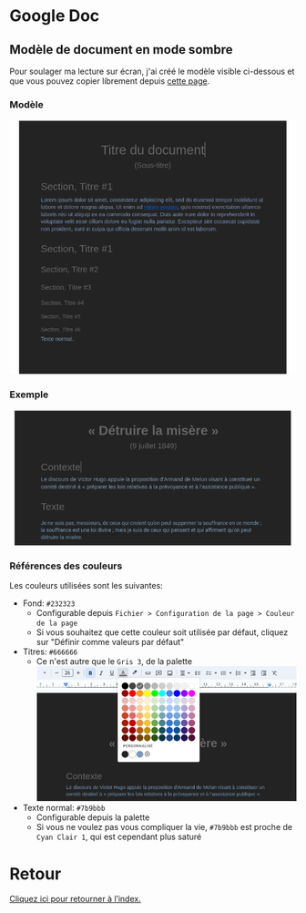 # Google Doc

## Modèle de document en mode sombre
Pour soulager ma lecture sur écran, j'ai créé le modèle visible ci-dessous et que vous pouvez copier librement depuis [cette page](https://docs.google.com/document/d/1p7zmmEuRnwjPx2q9UjMgHolxJdEXOa-jvPR0P1smqZA/edit?usp=sharing).

### Modèle
![Modèle Google Doc](img/gdoc-template-sombre.png)

### Exemple
![Discours de Victor Hugo en mode sombre](img/hugo-doc-sombre.png)

### Références des couleurs
Les couleurs utilisées sont les suivantes:
* Fond: `#232323`
  * Configurable depuis `Fichier > Configuration de la page > Couleur de la page`
  * Si vous souhaitez que cette couleur soit utilisée par défaut, cliquez sur "Définir comme valeurs par défaut"
* Titres: `#666666`
  * Ce n'est autre que le `Gris 3`, de la palette
![Palette Google Doc](img/gdoc-palette.png)
* Texte normal: `#7b9bbb`
  * Configurable depuis la palette
  * Si vous ne voulez pas vous compliquer la vie, `#7b9bbb` est proche de `Cyan Clair 1`, qui est cependant plus saturé

# Retour
[Cliquez ici pour retourner à l’index.](index)
